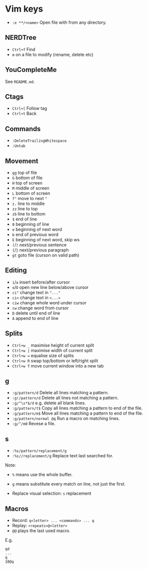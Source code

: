# Vim keys

- `:e **/<name>` Open file with <name> from any directory.

## NERDTree

- `Ctrl+f`    Find
- `m` on a file to modify (rename, delete etc)  

## YouCompleteMe
  
See ``README.md``.
  
## Ctags

- `Ctrl+[`    Follow tag
- `Ctrl+t`    Back

## Commands

- `:DeleteTrailingWhitespace`
- `:Untab`

## Movement

- `gg` top of file
- `G`  bottom of file
- `H`  top of screen
- `M`  middle of screen
- `L`  bottom of screen
- `f"` move to next `"`
- `z.` line to middle
- `zz` line to top
- `zb` line to bottom
- `$`  end of line
- `0`  beginning of line
- `e`  beginning of next word
- `b`  end of previous word
- `E`  beginning of next word, skip ws
- `(`/`)`  next/previous sentence
- `{`/`}`  next/previous paragraph
- `gt` goto file (curson on valid path)

## Editing

- `i`/`a` insert before/after cursor
- `o`/`O` open new line below/above cursor
- `ci"`   change text in `"..."`
- `ci<`   change text in `<...>`
- `ciw`   change whole word under cursor
- `cw`    change word from cursor
- `D`     delete until end of line
- `A`     append to end of line

## Splits

- ``Ctrl+w _`` maximise height of current split
- ``Ctrl+w |`` maximise width of current split
- ``Ctrl+w =`` equalise size of splits
- ``Ctrl+w R`` swap top/bottom or left/right split
- ``Ctrl+w T`` move current window into a new tab

## g

- `:g/pattern/d`         Delete all lines matching a pattern.
- `:g!/pattern/d`        Delete all lines not matching a pattern.
- `:g/^\s*$/d`           e.g. delete all blank lines.
- `:g/pattern/t$`        Copy all lines matching a pattern to end of the file.
- `:g/pattern/m$`        Move all lines matching a pattern to end of the file.
- `:g/pattern/normal @q` Run a macro on matching lines.
- `:g/^/m0`              Revese a file.

## s

- `:%s/pattern/replacement/g`
- `:%s//replacement/g` Replace text last searched for.

Note:
- `%` means use the whole buffer.
- `g` means substitute every match on line, not just the first.

- Replace visual selection: `s` replacement <Esc>

## Macros

- Record: `q<letter> ... <commands> ... q`
- Replay: `<repeats>@<letter>`
- `@@` plays the last used macro.

E.g.
```
qd
...
q
10@q
```
